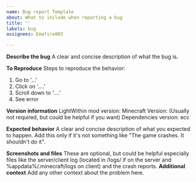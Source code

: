 ```yaml
---
name: Bug report Template
about: What to include when reporting a bug
title: ''
labels: bug
assignees: Emafire003

---
```


**Describe the bug**
A clear and concise description of what the bug is.

**To Reproduce**
Steps to reproduce the behavior:
1. Go to '...'
2. Click on '....'
3. Scroll down to '....'
4. See error

**Version information**
LightWithin mod version: <version>
Minecraft Version: <version>
(Usually not required, but could be helpful if you want)
Dependencies version: <coloredglowlib version> <cardinal components version> ecc

**Expected behavior**
A clear and concise description of what you expected to happen.
Add this only if it's not something like "The game crashes. It shouldn't do it".

**Screenshots and files**
These are optional, but could be helpful especially files like the server/client log (located in /logs/ if on the server and %appdata%/.minecraft/logs on client) and the crash reports. 
**Additional context**
Add any other context about the problem here.
